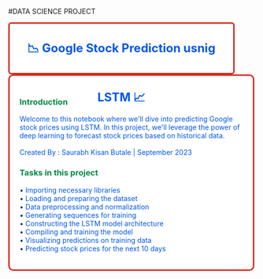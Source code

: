 #DATA SCIENCE PROJECT
<div style="width: 90%; height: 100px; background-color: #ffffff; border: 3px solid #d62d20; text-align: center; line-height: 100px; color: #0057e7; font-size: 24px; font-weight: bold; border-radius:6px;">
    📉 Google Stock Prediction usnig LSTM 📈
</div>

<div style="width: 90%; background-color: #ffffff; color: #ffffff; padding: 20px; border: 3px solid #d62d20; margin-bottom: 20px;border-radius:10px;">
    <h3 style="color: #008744;">Introduction</h3>
    <span style="color: #0057e7;">
        Welcome to this notebook where we'll dive into predicting Google stock prices using LSTM. In this project, we'll leverage the power of deep learning to forecast stock prices based on historical data.
        <br>
         <br>
        Created By : Saurabh Kisan Butale | September 2023
    </span> 
    <h3 style="color: #008744;">Tasks in this project</h3>
    <ul style="list-style-type: none; padding-left: 0; color: #0057e7;">
        <li><span style="color: #003366;">&#8226;</span> Importing necessary libraries</li>
        <li><span style="color: #003366;">&#8226;</span> Loading and preparing the dataset</li>
        <li><span style="color: #003366;">&#8226;</span> Data preprocessing and normalization</li>
        <li><span style="color: #003366;">&#8226;</span> Generating sequences for training</li>
        <li><span style="color: #003366;">&#8226;</span> Constructing the LSTM model architecture</li>
        <li><span style="color: #003366;">&#8226;</span> Compiling and training the model</li>
        <li><span style="color: #003366;">&#8226;</span> Visualizing predictions on training data</li>
        <li><span style="color: #003366;">&#8226;</span> Predicting stock prices for the next 10 days</li>
    </ul>
</div>
